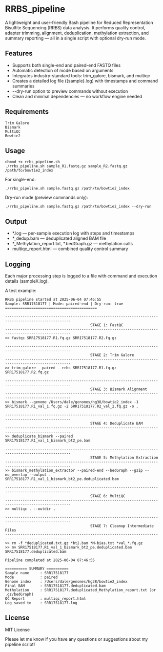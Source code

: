# RRBS_pipeline

A lightweight and user-friendly Bash pipeline for Reduced Representation Bisulfite Sequencing (RRBS) data analysis. It performs quality control, adapter trimming, alignment, deduplication, methylation extraction, and summary reporting — all in a single script with optional dry-run mode.

## Features
- Supports both single-end and paired-end FASTQ files
- Automatic detection of mode based on arguments
- Integrates industry-standard tools: trim_galore, bismark, and multiqc
- Creates a detailed log file ({sample}.log) with timestamps and command summaries
- --dry-run option to preview commands without execution
- Clean and minimal dependencies — no workflow engine needed

## Requirements
	Trim Galore
	Bismark
	MultiQC
	Bowtie2

## Usage
```
chmod +x rrbs_pipeline.sh
./rrbs_pipeline.sh sample_R1.fastq.gz sample_R2.fastq.gz /path/to/bowtie2_index
```

For single-end:
```
./rrbs_pipeline.sh sample.fastq.gz /path/to/bowtie2_index
```

Dry-run mode (preview commands only):
```
./rrbs_pipeline.sh sample.fastq.gz /path/to/bowtie2_index --dry-run
```
## Output
- \*.log — per-sample execution log with steps and timestamps
- \*_dedup.bam — deduplicated aligned BAM file
- \*_Methylation_report.txt, \*.bedGraph.gz — methylation calls
- multiqc_report.html — combined quality control summary


## Logging

Each major processing step is logged to a file with command and execution details (sampleX.log).

A test example:
```text
RRBS pipeline started at 2025-06-04 07:46:55
Sample: SRR17518177 | Mode: paired-end | Dry-run: true
==========================================

----------------------------------------------------------------------------------------------------
                                       STAGE 1: FastQC
----------------------------------------------------------------------------------------------------
>> fastqc SRR17518177.R1.fq.gz SRR17518177.R2.fq.gz

----------------------------------------------------------------------------------------------------
                                       STAGE 2: Trim Galore
----------------------------------------------------------------------------------------------------
>> trim_galore --paired --rrbs SRR17518177.R1.fq.gz SRR17518177.R2.fq.gz

----------------------------------------------------------------------------------------------------
                                       STAGE 3: Bismark Alignment
----------------------------------------------------------------------------------------------------
>> bismark --genome /Users/dale/genomes/hg38/bowtie2_index -1 SRR17518177.R1_val_1.fq.gz -2 SRR17518177.R2_val_2.fq.gz -o .

----------------------------------------------------------------------------------------------------
                                       STAGE 4: Deduplicate BAM
----------------------------------------------------------------------------------------------------
>> deduplicate_bismark --paired SRR17518177.R1_val_1_bismark_bt2_pe.bam

----------------------------------------------------------------------------------------------------
                                       STAGE 5: Methylation Extraction
----------------------------------------------------------------------------------------------------
>> bismark_methylation_extractor --paired-end --bedGraph --gzip --no_overlap --output . SRR17518177.R1_val_1_bismark_bt2_pe.deduplicated.bam

----------------------------------------------------------------------------------------------------
                                       STAGE 6: MultiQC
----------------------------------------------------------------------------------------------------
>> multiqc . --outdir .

----------------------------------------------------------------------------------------------------
                                       STAGE 7: Cleanup Intermediate Files
----------------------------------------------------------------------------------------------------
>> rm -f *deduplicated.txt.gz *bt2.bam *M-bias.txt *val_*.fq.gz
>> mv SRR17518177.R1_val_1_bismark_bt2_pe.deduplicated.bam SRR17518177.deduplicated.bam

Pipeline completed at 2025-06-04 07:46:55

========== SUMMARY ==========
Sample name     : SRR17518177
Mode            : paired
Genome index    : /Users/dale/genomes/hg38/bowtie2_index
Final BAM       : SRR17518177.deduplicated.bam
Methylation     : SRR17518177.deduplicated_Methylation_report.txt (or .gz/bedGraph)
QC Report       : multiqc_report.html
Log saved to    : SRR17518177.log
```

## License

MIT License


Please let me know if you have any questions or suggestions about my pipeline script!
